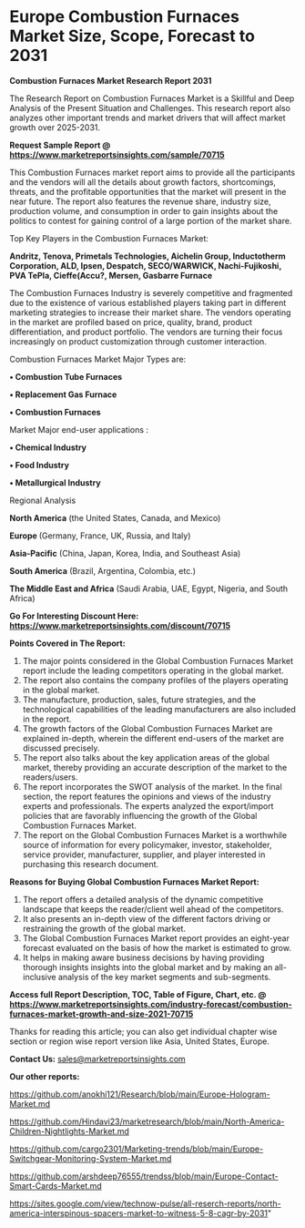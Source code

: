 # Europe Combustion Furnaces Market Size, Scope, Forecast to 2031

<strong>Combustion Furnaces Market Research Report 2031</strong>

The Research Report on Combustion Furnaces Market is a Skillful and Deep Analysis of the Present Situation and Challenges. This research report also analyzes other important trends and market drivers that will affect market growth over 2025-2031.

<strong>Request Sample Report @ <a href=https://www.marketreportsinsights.com/sample/70715>https://www.marketreportsinsights.com/sample/70715</a></strong>

This Combustion Furnaces market report aims to provide all the participants and the vendors will all the details about growth factors, shortcomings, threats, and the profitable opportunities that the market will present in the near future. The report also features the revenue share, industry size, production volume, and consumption in order to gain insights about the politics to contest for gaining control of a large portion of the market share.

Top Key Players in the Combustion Furnaces Market:

<strong>Andritz, Tenova, Primetals Technologies, Aichelin Group, Inductotherm Corporation, ALD, Ipsen, Despatch, SECO/WARWICK, Nachi-Fujikoshi, PVA TePla, Cieffe(Accu?, Mersen, Gasbarre Furnace</strong>

The Combustion Furnaces Industry is severely competitive and fragmented due to the existence of various established players taking part in different marketing strategies to increase their market share. The vendors operating in the market are profiled based on price, quality, brand, product differentiation, and product portfolio. The vendors are turning their focus increasingly on product customization through customer interaction.

Combustion Furnaces Market Major Types are:

<strong>• Combustion Tube Furnaces

• Replacement Gas Furnace

• Combustion Furnaces</strong>

Market Major end-user applications :

<strong>• Chemical Industry

• Food Industry

• Metallurgical Industry</strong>

Regional Analysis

</u><strong><b>North America</b></strong> (the United States, Canada, and Mexico)

<strong><b>Europe </b></strong>(Germany, France, UK, Russia, and Italy)

<strong><b>Asia-Pacific</b></strong> (China, Japan, Korea, India, and Southeast Asia)

<strong><b>South America</b></strong> (Brazil, Argentina, Colombia, etc.)

<strong><b>The Middle East and Africa</b></strong> (Saudi Arabia, UAE, Egypt, Nigeria, and South Africa)

<strong>Go For Interesting Discount Here: <a href=https://www.marketreportsinsights.com/discount/70715>https://www.marketreportsinsights.com/discount/70715</a></strong>

<strong>Points Covered in The Report:</strong>
<ol>
  <li>The major points considered in the Global Combustion Furnaces Market report include the leading competitors operating in the global market.</li>
  <li>The report also contains the company profiles of the players operating in the global market.</li>
  <li>The manufacture, production, sales, future strategies, and the technological capabilities of the leading manufacturers are also included in the report.</li>
  <li>The growth factors of the Global Combustion Furnaces Market are explained in-depth, wherein the different end-users of the market are discussed precisely.</li>
  <li>The report also talks about the key application areas of the global market, thereby providing an accurate description of the market to the readers/users.</li>
  <li>The report incorporates the SWOT analysis of the market. In the final section, the report features the opinions and views of the industry experts and professionals. The experts analyzed the export/import policies that are favorably influencing the growth of the Global Combustion Furnaces Market.</li>
  <li>The report on the Global Combustion Furnaces Market is a worthwhile source of information for every policymaker, investor, stakeholder, service provider, manufacturer, supplier, and player interested in purchasing this research document.</li>
</ol>
<strong>Reasons for Buying Global Combustion Furnaces Market Report:</strong>

<ol>
  <li>The report offers a detailed analysis of the dynamic competitive landscape that keeps the reader/client well ahead of the competitors.</li>
  <li>It also presents an in-depth view of the different factors driving or restraining the growth of the global market.</li>
  <li>The Global Combustion Furnaces Market report provides an eight-year forecast evaluated on the basis of how the market is estimated to grow.</li>
  <li>It helps in making aware business decisions by having providing thorough insights insights into the global market and by making an all-inclusive analysis of the key market segments and sub-segments.</li>
</ol>
<strong>Access full Report Description, TOC, Table of Figure, Chart, etc. @ <a href=https://www.marketreportsinsights.com/industry-forecast/combustion-furnaces-market-growth-and-size-2021-70715>https://www.marketreportsinsights.com/industry-forecast/combustion-furnaces-market-growth-and-size-2021-70715</a></strong>


Thanks for reading this article; you can also get individual chapter wise section or region wise report version like Asia, United States, Europe.

<strong>Contact Us:</strong>
sales@marketreportsinsights.com

<strong>Our other reports:</strong>

<a href=https://github.com/anokhi121/Research/blob/main/Europe-Hologram-Market.md>https://github.com/anokhi121/Research/blob/main/Europe-Hologram-Market.md</a>

<a href=https://github.com/Hindavi23/marketresearch/blob/main/North-America-Children-Nightlights-Market.md>https://github.com/Hindavi23/marketresearch/blob/main/North-America-Children-Nightlights-Market.md</a>

<a href=https://github.com/cargo2301/Marketing-trends/blob/main/Europe-Switchgear-Monitoring-System-Market.md>https://github.com/cargo2301/Marketing-trends/blob/main/Europe-Switchgear-Monitoring-System-Market.md</a>

<a href=https://github.com/arshdeep76555/trendss/blob/main/Europe-Contact-Smart-Cards-Market.md>https://github.com/arshdeep76555/trendss/blob/main/Europe-Contact-Smart-Cards-Market.md</a>

<a href=https://sites.google.com/view/technow-pulse/all-reserch-reports/north-america-interspinous-spacers-market-to-witness-5-8-cagr-by-2031>https://sites.google.com/view/technow-pulse/all-reserch-reports/north-america-interspinous-spacers-market-to-witness-5-8-cagr-by-2031</a>"
